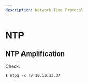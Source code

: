 ```yaml
---
description: Network Time Protocol
---
```


# NTP




## NTP Amplification

Check:

```
$ ntpq -c rv 10.10.13.37
```

